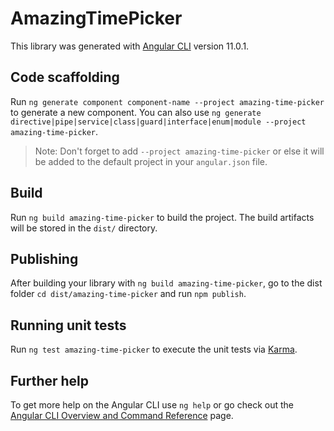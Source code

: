 # AmazingTimePicker

This library was generated with [Angular CLI](https://github.com/angular/angular-cli) version 11.0.1.

## Code scaffolding

Run `ng generate component component-name --project amazing-time-picker` to generate a new component. You can also use `ng generate directive|pipe|service|class|guard|interface|enum|module --project amazing-time-picker`.
> Note: Don't forget to add `--project amazing-time-picker` or else it will be added to the default project in your `angular.json` file. 

## Build

Run `ng build amazing-time-picker` to build the project. The build artifacts will be stored in the `dist/` directory.

## Publishing

After building your library with `ng build amazing-time-picker`, go to the dist folder `cd dist/amazing-time-picker` and run `npm publish`.

## Running unit tests

Run `ng test amazing-time-picker` to execute the unit tests via [Karma](https://karma-runner.github.io).

## Further help

To get more help on the Angular CLI use `ng help` or go check out the [Angular CLI Overview and Command Reference](https://angular.io/cli) page.
